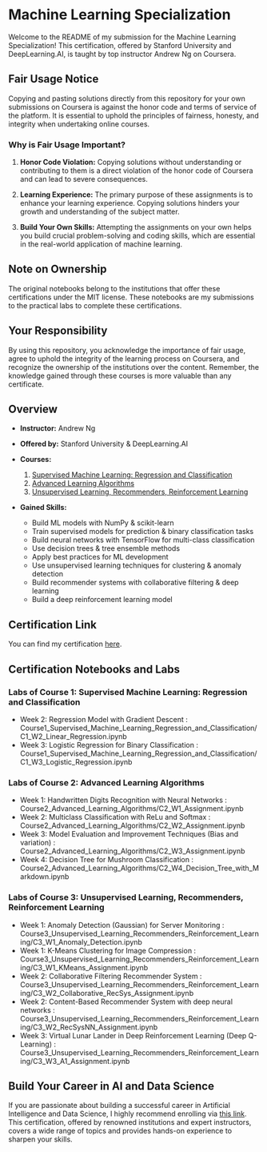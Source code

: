 # Machine Learning Specialization

Welcome to the README of my submission for the Machine Learning Specialization! This certification, offered by Stanford University and DeepLearning.AI, is taught by top instructor Andrew Ng on Coursera.

## Fair Usage Notice

Copying and pasting solutions directly from this repository for your own submissions on Coursera is against the honor code and terms of service of the platform. It is essential to uphold the principles of fairness, honesty, and integrity when undertaking online courses.

### Why is Fair Usage Important?

1. **Honor Code Violation:** Copying solutions without understanding or contributing to them is a direct violation of the honor code of Coursera and can lead to severe consequences.

2. **Learning Experience:** The primary purpose of these assignments is to enhance your learning experience. Copying solutions hinders your growth and understanding of the subject matter.

3. **Build Your Own Skills:** Attempting the assignments on your own helps you build crucial problem-solving and coding skills, which are essential in the real-world application of machine learning.

## Note on Ownership

The original notebooks belong to the institutions that offer these certifications under the MIT license. These notebooks are my submissions to the practical labs to complete these certifications.

## Your Responsibility

By using this repository, you acknowledge the importance of fair usage, agree to uphold the integrity of the learning process on Coursera, and recognize the ownership of the institutions over the content. Remember, the knowledge gained through these courses is more valuable than any certificate.

## Overview

- **Instructor:** Andrew Ng
  
- **Offered by:** Stanford University & DeepLearning.AI
  
- **Courses:**
  
    1. [Supervised Machine Learning: Regression and Classification](https://www.coursera.org/learn/machine-learning?specialization=machine-learning-introduction)
    2. [Advanced Learning Algorithms](https://www.coursera.org/learn/advanced-learning-algorithms?specialization=machine-learning-introduction)
    3. [Unsupervised Learning, Recommenders, Reinforcement Learning](https://www.coursera.org/learn/unsupervised-learning-recommenders-reinforcement-learning?specialization=machine-learning-introduction)

- **Gained Skills:**
  
  - Build ML models with NumPy & scikit-learn
  - Train supervised models for prediction & binary classification tasks
  - Build neural networks with TensorFlow for multi-class classification
  - Use decision trees & tree ensemble methods
  - Apply best practices for ML development
  - Use unsupervised learning techniques for clustering & anomaly detection
  - Build recommender systems with collaborative filtering & deep learning
  - Build a deep reinforcement learning model

## Certification Link

You can find my certification [here](https://www.coursera.org/account/accomplishments/specialization/certificate/LSWL93VXN373).

## Certification Notebooks and Labs

### Labs of Course 1: Supervised Machine Learning: Regression and Classification

- Week 2: Regression Model with Gradient Descent : Course1_Supervised_Machine_Learning_Regression_and_Classification/C1_W2_Linear_Regression.ipynb
- Week 3: Logistic Regression for Binary Classification : Course1_Supervised_Machine_Learning_Regression_and_Classification/C1_W3_Logistic_Regression.ipynb

### Labs of Course 2: Advanced Learning Algorithms

- Week 1: Handwritten Digits Recognition with Neural Networks : Course2_Advanced_Learning_Algorithms/C2_W1_Assignment.ipynb
- Week 2: Multiclass Classification with ReLu and Softmax : Course2_Advanced_Learning_Algorithms/C2_W2_Assignment.ipynb
- Week 3: Model Evaluation and Improvement Techniques (Bias and variation) : Course2_Advanced_Learning_Algorithms/C2_W3_Assignment.ipynb
- Week 4: Decision Tree for Mushroom Classification : Course2_Advanced_Learning_Algorithms/C2_W4_Decision_Tree_with_Markdown.ipynb

### Labs of Course 3: Unsupervised Learning, Recommenders, Reinforcement Learning

- Week 1: Anomaly Detection (Gaussian) for Server Monitoring : Course3_Unsupervised_Learning_Recommenders_Reinforcement_Learning/C3_W1_Anomaly_Detection.ipynb
- Week 1: K-Means Clustering for Image Compression : Course3_Unsupervised_Learning_Recommenders_Reinforcement_Learning/C3_W1_KMeans_Assignment.ipynb
- Week 2: Collaborative Filtering Recommender System : Course3_Unsupervised_Learning_Recommenders_Reinforcement_Learning/C3_W2_Collaborative_RecSys_Assignment.ipynb
- Week 2: Content-Based Recommender System with deep neural networks : Course3_Unsupervised_Learning_Recommenders_Reinforcement_Learning/C3_W2_RecSysNN_Assignment.ipynb
- Week 3: Virtual Lunar Lander in Deep Reinforcement Learning (Deep Q-Learning) : Course3_Unsupervised_Learning_Recommenders_Reinforcement_Learning/C3_W3_A1_Assignment.ipynb

## Build Your Career in AI and Data Science

If you are passionate about building a successful career in Artificial Intelligence and Data Science, I highly recommend enrolling via [this link](https://www.coursera.org/specializations/machine-learning-introduction). This certification, offered by renowned institutions and expert instructors, covers a wide range of topics and provides hands-on experience to sharpen your skills.
